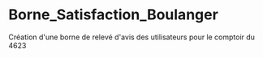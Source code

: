 # Borne_Satisfaction_Boulanger
Création d'une borne de relevé d'avis des utilisateurs pour le comptoir du 4623
